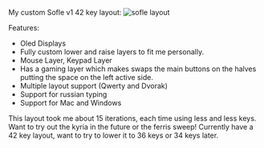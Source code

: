 My custom Sofle v1 42 key layout:
![sofle layout](https://user-images.githubusercontent.com/2576834/182282204-0d409030-e7c1-42d5-bbb8-314655049f8a.jpg)

Features:
- Oled Displays
- Fully custom lower and raise layers to fit me personally.
- Mouse Layer, Keypad Layer
- Has a gaming layer which makes swaps the main buttons on the halves putting the space on the left active side.
- Multiple layout support (Qwerty and Dvorak)
- Support for russian typing
- Support for Mac and Windows

This layout took me about 15 iterations, each time using less and less keys. Want to try out the kyria in the future or the ferris sweep! Currently have a 42 key layout, want to try to lower it to 36 keys or 34 keys later.
